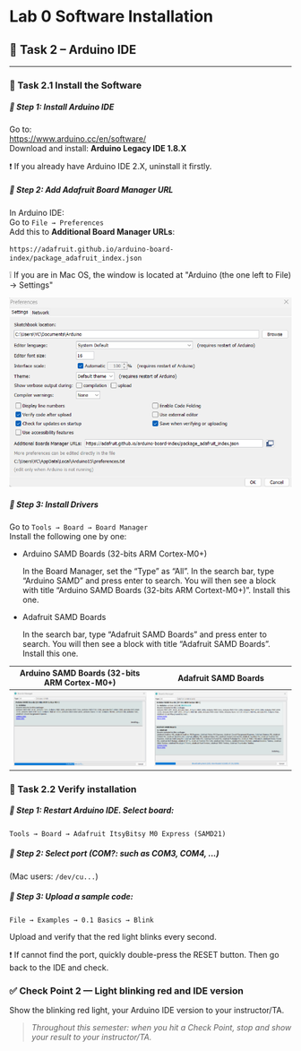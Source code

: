 
# Lab 0 Software Installation
## :dart: Task 2 – Arduino IDE
---

### 📌 Task 2.1 Install the Software

##### 🧷 Step 1: Install Arduino IDE

Go to:  
 https://www.arduino.cc/en/software/  
Download and install: **Arduino Legacy IDE 1.8.X**

❗ If you already have Arduino IDE 2.X, uninstall it firstly.

##### 🧷 Step 2: Add Adafruit Board Manager URL

In Arduino IDE:  
Go to `File → Preferences`  
Add this to **Additional Board Manager URLs**:  

```
https://adafruit.github.io/arduino-board-index/package_adafruit_index.json
```

:grey_exclamation: If you are in Mac OS, the window is located at "Arduino (the one left to File) → Settings"

<img src="Pic/Ardin1.png" width="600"> 

##### 🧷 Step 3: Install Drivers

Go to `Tools → Board → Board Manager`  
Install the following one by one:

- Arduino SAMD Boards (32-bits ARM Cortex-M0+)

  In the Board Manager, set the “Type” as “All”. 
  In the search bar, type “Arduino SAMD”
  and press enter to search. You will then see a block with title “Arduino SAMD Boards
  (32-bits ARM Cortext-M0+)”. Install this one.

- Adafruit SAMD Boards

  In the search bar, type “Adafruit SAMD Boards” and press enter to search. You will
  then see a block with title “Adafruit SAMD Boards”. Install this one.

|Arduino SAMD Boards (32-bits ARM Cortex-M0+)|Adafruit SAMD Boards|
|---------|---------|
| <img src="Pic/BoardM1.png" width="500"> | <img src="Pic/BoardM2.png" width="500"> |



### 📌 Task 2.2 Verify installation

##### 🧷 Step 1: Restart Arduino IDE. Select board:  
   `Tools → Board → Adafruit ItsyBitsy M0 Express (SAMD21)`
##### 🧷 Step 2: Select port (COM?: such as COM3, COM4, ...)  
   (Mac users: `/dev/cu...`)
##### 🧷 Step 3: Upload a sample code:  
   `File → Examples → 0.1 Basics → Blink`

Upload and verify that the red light blinks every second.

❗ If cannot find the port, quickly double-press the RESET button. Then go back to the IDE and check.



### ✅ Check Point 2 — Light blinking red and IDE version

Show the blinking red light, your Arduino IDE version to your instructor/TA.

> _Throughout this semester: when you hit a Check Point, stop and show your result to your instructor/TA._
